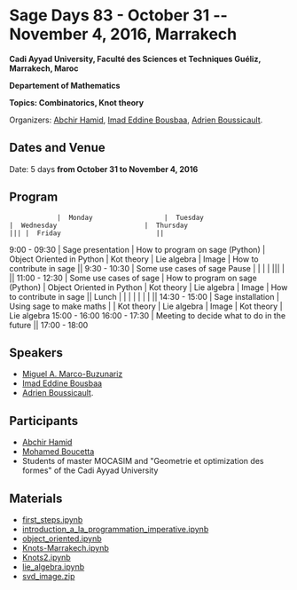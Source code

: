 

# Sage Days 83 - October 31 -- November 4, 2016, Marrakech

**Cadi Ayyad University, Faculté des Sciences et Techniques Guéliz, Marrakech, Maroc** 

**Departement of Mathematics** 

**Topics: Combinatorics, Knot theory** 

Organizers: <a class="mailto" href="mailto:h_abchir@yahoo.com">Abchir Hamid</a>, <a class="mailto" href="mailto:bousbaa.imadeddine@gmail.com">Imad Eddine Bousbaa</a>, <a class="mailto" href="mailto:boussica@labri.fr">Adrien Boussicault</a>.  


## Dates and Venue

Date: 5 days **from October 31 to November 4, 2016** 


## Program
                |  Monday                  |  Tuesday                              |  Wednesday                      |  Thursday                                   ||| |  Friday                        ||
 9:00 - 09:30   |  Sage presentation       |  How to program on sage (Python)  |  Object Oriented in Python  |  Kot theory  |  Lie algebra  |  Image  |  How to contribute in sage ||
 9:30 - 10:30   |  Some use cases of sage 
 Pause          |                          |                                       |                                 |                                             ||| |                                ||
 11:00 - 12:30  |  Some use cases of sage  |  How to program on sage (Python)      |  Object Oriented in Python      | Kot theory       |  Lie algebra      |  Image      |  How to contribute in sage ||
 Lunch          |                          |                                       |                                 |                  |                   |             |                                ||
 14:30 - 15:00  |  Sage installation   |  Using sage to make maths         |                             |  Kot theory  |  Lie algebra  |  Image  |  Kot theory  |  Lie algebra 
 15:00 - 16:00 
 16:00 - 17:30  |  Meeting to decide what to do in the future ||
 17:00 - 18:00 


## Speakers

* <a class="https" href="https://riemann.unizar.es/~mmarco/#personal">Miguel A. Marco-Buzunariz</a> 
* <a class="mailto" href="mailto:bousbaa.imadeddine@gmail.com">Imad Eddine Bousbaa</a> 
* <a class="mailto" href="mailto:boussica@labri.fr">Adrien Boussicault</a>.  

## Participants

* <a class="mailto" href="mailto:h_abchir@yahoo.com">Abchir Hamid</a> 
* <a class="mailto" href="mailto:m.boucetta@uca.ac.ma">Mohamed Boucetta</a> 
* Students of master MOCASIM and "Geometrie et optimization des formes" of the Cadi Ayyad University 

## Materials

* <a href="days83/first_steps.ipynb">first_steps.ipynb</a> 
* <a href="days83/introduction_a_la_programmation_imperative.ipynb">introduction_a_la_programmation_imperative.ipynb</a> 
* <a href="days83/object_oriented.ipynb">object_oriented.ipynb</a> 
* <a href="days83/Knots-Marrakech.ipynb">Knots-Marrakech.ipynb</a> 
* <a href="days83/Knots2.ipynb">Knots2.ipynb</a> 
* <a href="days83/lie_algebra.ipynb">lie_algebra.ipynb</a> 
* <a href="days83/svd_image.zip">svd_image.zip</a> 